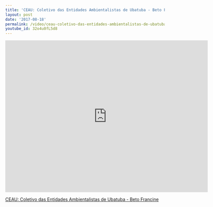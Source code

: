 ```yaml
---
title: 'CEAU: Coletivo das Entidades Ambientalistas de Ubatuba - Beto Francine'
layout: post
date: '2017-08-18'
permalink: /video/ceau-coletivo-das-entidades-ambientalistas-de-ubatuba-beto-francine/
youtube_id: 32o4u0fL5d8
---
```


<div class="ratio ratio-16x9"><iframe allowfullscreen="" class="youtube-field-player" frameborder="0" height="480" id="youtube-field-player" src="https://www.youtube.com/embed/32o4u0fL5d8?wmode=opaque" title="CEAU: Coletivo das Entidades Ambientalistas de Ubatuba - Beto Francine" width="640"></iframe></div>

[CEAU: Coletivo das Entidades Ambientalistas de Ubatuba - Beto Francine](https://www.youtube.com/?v=32o4u0fL5d8)